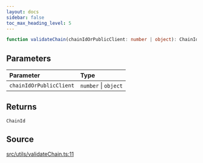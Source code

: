```yaml
---
layout: docs
sidebar: false
toc_max_heading_level: 5
---
```


```ts
function validateChain(chainIdOrPublicClient: number | object): ChainId
```

## Parameters

| Parameter | Type |
| :------ | :------ |
| `chainIdOrPublicClient` | `number` \| `object` |

## Returns

`ChainId`

## Source

[src/utils/validateChain.ts:11](https://github.com/OffchainLabs/arbitrum-orbit-sdk/blob/27c24d61cdc7e62a81af29bd04f39d5a3549ecb3/src/utils/validateChain.ts#L11)

